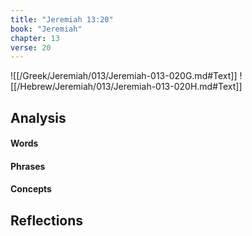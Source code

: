 ```yaml
---
title: "Jeremiah 13:20"
book: "Jeremiah"
chapter: 13
verse: 20
---
```

![[/Greek/Jeremiah/013/Jeremiah-013-020G.md#Text]]
![[/Hebrew/Jeremiah/013/Jeremiah-013-020H.md#Text]]

## Analysis

#### Words

#### Phrases

#### Concepts

## Reflections

